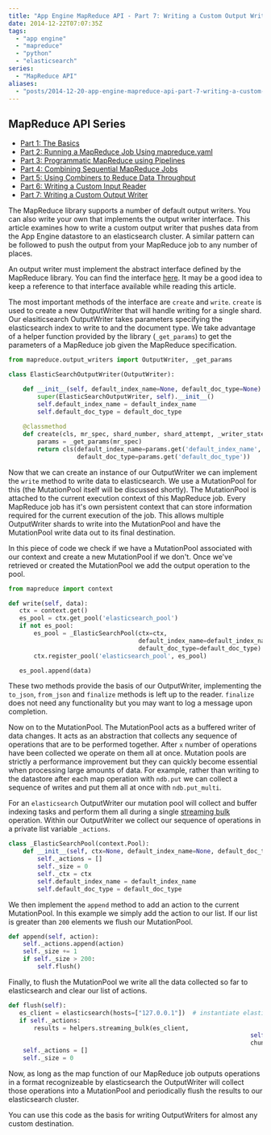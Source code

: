 ```yaml
---
title: "App Engine MapReduce API - Part 7: Writing a Custom Output Writer"
date: 2014-12-22T07:07:35Z
tags: 
  - "app engine"
  - "mapreduce"
  - "python"
  - "elasticsearch"
series:
  - "MapReduce API"
aliases:
  - "posts/2014-12-20-app-engine-mapreduce-api-part-7-writing-a-custom-output-writer/"
---
```


## MapReduce API Series

* [Part 1: The Basics](http://sookocheff.com/posts/2014-04-15-app-engine-mapreduce-api-part-1-the-basics/)
* [Part 2: Running a MapReduce Job Using mapreduce.yaml](http://sookocheff.com/posts/2014-04-22-app-engine-mapreduce-api-part-2-running-a-mapreduce-job-using-mapreduceyaml/)
* [Part 3: Programmatic MapReduce using Pipelines](http://sookocheff.com/posts/2014-04-30-app-engine-mapreduce-api-part-3-programmatic-mapreduce-using-pipelines/)
* [Part 4: Combining Sequential MapReduce Jobs](http://sookocheff.com/posts/2014-05-13-app-engine-mapreduce-api-part-4-combining-sequential-mapreduce-jobs/)
* [Part 5: Using Combiners to Reduce Data Throughput](http://sookocheff.com/posts/2014-05-20-app-engine-mapreduce-api-part-5-using-combiners-to-reduce-data-throughput/)
* [Part 6: Writing a Custom Input Reader](http://sookocheff.com/posts/2014-12-04-app-engine-mapreduce-api-part-6-writing-a-custom-input-reader/)
* [Part 7: Writing a Custom Output Writer](http://sookocheff.com/posts/2014-12-20-app-engine-mapreduce-api-part-7-writing-a-custom-output-writer/)

The MapReduce library supports a number of default output writers. You can also
write your own that implements the output writer interface. This article
examines how to write a custom output writer that pushes data from the App
Engine datastore to an elasticsearch cluster. A similar pattern can be followed
to push the output from your MapReduce job to any number of places. 

<!--more-->

An output writer must implement the abstract interface defined by the MapReduce
library. You can find the interface
[here](https://github.com/GoogleCloudPlatform/appengine-mapreduce/blob/a1844a2652d51c3bef4448c9265c7c5790c9e476/python/src/mapreduce/output_writers.py#L95).
It may be a good idea to keep a reference to that interface available while
reading this article.

The most important methods of the interface are `create` and `write`.  `create`
is used to create a new OutputWriter that will handle writing for a single
shard. Our elasiticsearch OutputWriter takes parameters specifying the
elasticsearch index to write to and the document type. We take advantage of a
helper function provided by the library (`_get_params`) to get the parameters of
a MapReduce job given the MapReduce specification.

```python
from mapreduce.output_writers import OutputWriter, _get_params

class ElasticSearchOutputWriter(OutputWriter):

    def __init__(self, default_index_name=None, default_doc_type=None):
        super(ElasticSearchOutputWriter, self).__init__()
        self.default_index_name = default_index_name
        self.default_doc_type = default_doc_type
        
    @classmethod
    def create(cls, mr_spec, shard_number, shard_attempt, _writer_state=None):
        params = _get_params(mr_spec)
        return cls(default_index_name=params.get('default_index_name',
                   default_doc_type=params.get('default_doc_type'))
```

Now that we can create an instance of our OutputWriter we can implement the
`write` method to write data to elasticsearch. We use a MutationPool for this
(the MutationPool itself will be discussed shortly). The MutationPool is
attached to the current execution context of this MapReduce job. Every MapReduce
job has it's own persistent context that can store information required for the
current execution of the job. This allows multiple OutputWriter shards to write
into the MutationPool and have the MutationPool write data out to its final
destination. 

In this piece of code we check if we have a MutationPool associated with our
context and create a new MutationPool if we don't.  Once we've retrieved or
created the MutationPool we add the output operation to the pool.

```python
from mapreduce import context

def write(self, data):
   ctx = context.get()
   es_pool = ctx.get_pool('elasticsearch_pool')
   if not es_pool:
       es_pool = _ElasticSearchPool(ctx=ctx,
                                    default_index_name=default_index_name,
                                    default_doc_type=default_doc_type)
       ctx.register_pool('elasticsearch_pool', es_pool)

   es_pool.append(data)
```

These two methods provide the basis of our OutputWriter, implementing the
`to_json`, `from_json` and `finalize` methods is left up to the reader.
`finalize` does not need any functionality but you may want to log a message
upon completion.

Now on to the MutationPool. The MutationPool acts as a buffered writer of data
changes. It acts as an abstraction that collects any sequence of operations that
are to be performed together. After `x` number of operations have been collected
we operate on them all at once.  Mutation pools are strictly a performance
improvement but they can quickly become essential when processing large amounts
of data. For example, rather than writing to the datastore after each map
operation with `ndb.put` we can collect a sequence of writes and put them all at
once with `ndb.put_multi`. 

For an `elasticsearch` OutputWriter our mutation pool will collect and buffer
indexing tasks and perform them all during a single [streaming
bulk](http://www.elasticsearch.org/guide/en/elasticsearch/guide/current/bulk.html)
operation. Within our OutputWriter we collect our sequence of operations in a
private list variable `_actions`.

```python
class _ElasticSearchPool(context.Pool):
    def __init__(self, ctx=None, default_index_name=None, default_doc_type=None):
        self._actions = []
        self._size = 0
        self._ctx = ctx
        self.default_index_name = default_index_name
        self.default_doc_type = default_doc_type
```

We then implement the `append` method to add an action to the current
MutationPool. In this example we simply add the action to our list. If our list
is greater than `200` elements we flush our MutationPool.

```python
def append(self, action):
    self._actions.append(action)
    self._size += 1
    if self._size > 200:
        self.flush()
 ```
 
Finally, to flush the MutationPool we write all the data collected so far to
elasticsearch and clear our list of actions.
 
```python
def flush(self):
   es_client = elasticsearch(hosts=["127.0.0.1"])  # instantiate elasticsearch client
   if self._actions:
       results = helpers.streaming_bulk(es_client,
                                                                   self._actions,
                                                                   chunk_size=200)
    self._actions = []
    self._size = 0
```
                                                  
Now, as long as the map function of our MapReduce job outputs operations in a
format recognizeable by elasticsearch the OutputWriter will collect those
operations into a MutationPool and periodically flush the results to our
elasticsearch cluster.

You can use this code as the basis for writing OutputWriters for almost any
custom destination.
